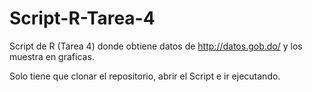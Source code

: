 # Script-R-Tarea-4
Script de R (Tarea 4) donde obtiene datos de http://datos.gob.do/ y los muestra en graficas.

Solo tiene que clonar el repositorio, abrir el Script e ir ejecutando.
